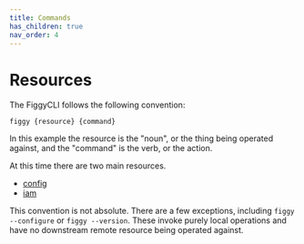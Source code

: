 ```yaml
---
title: Commands
has_children: true
nav_order: 4
---
```


# Resources

The FiggyCLI follows the following convention:

`figgy {resource} {command}`

In this example the resource is the "noun", or the thing being operated against, and the "command" is the verb, or the action.

At this time there are two main resources.

- [config](/docs/commands/config/index.html)
- [iam](/docs/commands/iam/index.html)



This convention is not absolute. There are a few exceptions, including `figgy --configure` or `figgy --version`.  These
invoke purely local operations and have no downstream remote resource being operated against. 

